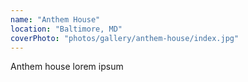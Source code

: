 ```yaml
---
name: "Anthem House"
location: "Baltimore, MD"
coverPhoto: "photos/gallery/anthem-house/index.jpg"
---
```


Anthem house lorem ipsum
